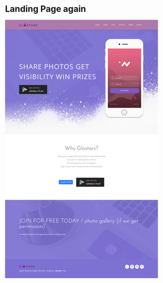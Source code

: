 # Landing Page again
![alt text](https://github.com/Maxyee/Glostars_Web_Template/blob/master/landingPage2020/images/demo.png)
